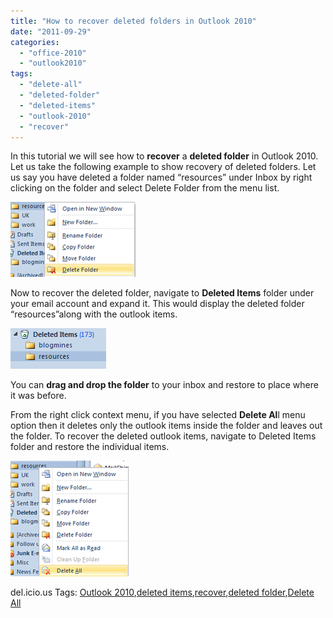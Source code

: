 ```yaml
---
title: "How to recover deleted folders in Outlook 2010"
date: "2011-09-29"
categories: 
  - "office-2010"
  - "outlook2010"
tags: 
  - "delete-all"
  - "deleted-folder"
  - "deleted-items"
  - "outlook-2010"
  - "recover"
---
```


In this tutorial we will see how to **recover** a **deleted folder** in Outlook 2010. Let us take the following example to show recovery of deleted folders. Let us say you have deleted a folder named “resources” under Inbox by right clicking on the folder and select Delete Folder from the menu list.

[![image](/assets/images/image_thumb96.png "image")](/assets/images/image97.png)

Now to recover the deleted folder, navigate to **Deleted Items** folder under your email account and expand it. This would display the deleted folder “resources”along with the outlook items.

[![image](/assets/images/image_thumb97.png "image")](/assets/images/image98.png)

You can **drag and drop the folder** to your inbox and restore to place where it was before.

From the right click context menu, if you have selected **Delete Al**l menu option then it deletes only the outlook items inside the folder and leaves out the folder. To recover the deleted outlook items, navigate to Deleted Items folder and restore the individual items.

[![image](/assets/images/image_thumb98.png "image")](/assets/images/image99.png)

del.icio.us Tags: [Outlook 2010](http://del.icio.us/popular/Outlook+2010),[deleted items](http://del.icio.us/popular/deleted+items),[recover](http://del.icio.us/popular/recover),[deleted folder](http://del.icio.us/popular/deleted+folder),[Delete All](http://del.icio.us/popular/Delete+All)
